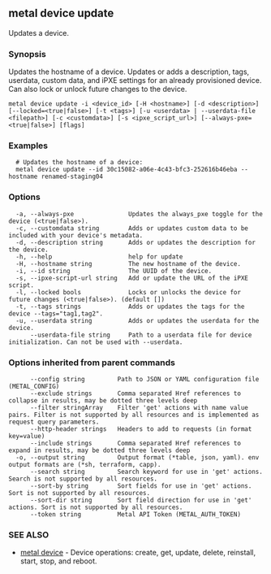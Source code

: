 ## metal device update

Updates a device.

### Synopsis

Updates the hostname of a device. Updates or adds a description, tags, userdata, custom data, and iPXE settings for an already provisioned device. Can also lock or unlock future changes to the device.

```
metal device update -i <device_id> [-H <hostname>] [-d <description>] [--locked=<true|false>] [-t <tags>] [-u <userdata> | --userdata-file <filepath>] [-c <customdata>] [-s <ipxe_script_url>] [--always-pxe=<true|false>] [flags]
```

### Examples

```
  # Updates the hostname of a device:
  metal device update --id 30c15082-a06e-4c43-bfc3-252616b46eba --hostname renamed-staging04
```

### Options

```
  -a, --always-pxe               Updates the always_pxe toggle for the device (<true|false>).
  -c, --customdata string        Adds or updates custom data to be included with your device's metadata.
  -d, --description string       Adds or updates the description for the device.
  -h, --help                     help for update
  -H, --hostname string          The new hostname of the device.
  -i, --id string                The UUID of the device.
  -s, --ipxe-script-url string   Add or update the URL of the iPXE script.
  -l, --locked bools             Locks or unlocks the device for future changes (<true|false>). (default [])
  -t, --tags strings             Adds or updates the tags for the device --tags="tag1,tag2".
  -u, --userdata string          Adds or updates the userdata for the device.
      --userdata-file string     Path to a userdata file for device initialization. Can not be used with --userdata.
```

### Options inherited from parent commands

```
      --config string         Path to JSON or YAML configuration file (METAL_CONFIG)
      --exclude strings       Comma separated Href references to collapse in results, may be dotted three levels deep
      --filter stringArray    Filter 'get' actions with name value pairs. Filter is not supported by all resources and is implemented as request query parameters.
      --http-header strings   Headers to add to requests (in format key=value)
      --include strings       Comma separated Href references to expand in results, may be dotted three levels deep
  -o, --output string         Output format (*table, json, yaml). env output formats are (*sh, terraform, capp).
      --search string         Search keyword for use in 'get' actions. Search is not supported by all resources.
      --sort-by string        Sort fields for use in 'get' actions. Sort is not supported by all resources.
      --sort-dir string       Sort field direction for use in 'get' actions. Sort is not supported by all resources.
      --token string          Metal API Token (METAL_AUTH_TOKEN)
```

### SEE ALSO

* [metal device](metal_device.md)	 - Device operations: create, get, update, delete, reinstall, start, stop, and reboot.

